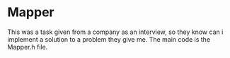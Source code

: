# Mapper

This was a task given from a company as an interview, so they know can i implement a solution to a problem they give me. The main code is the Mapper.h file.
